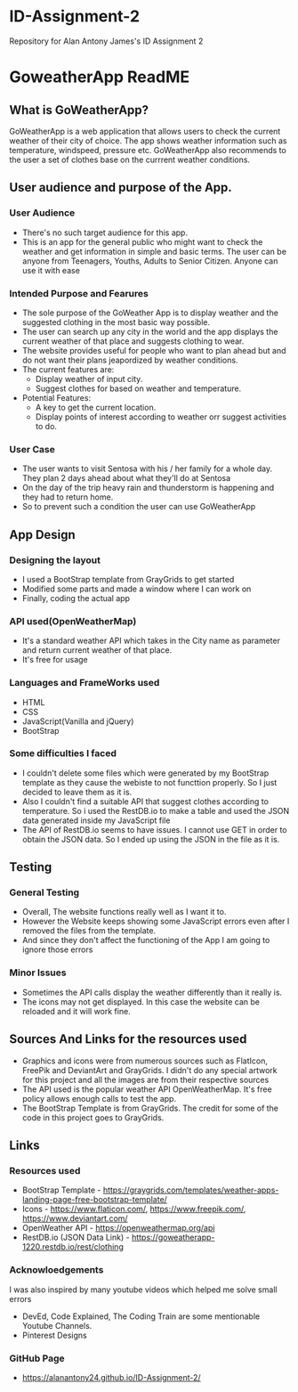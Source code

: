 # ID-Assignment-2
Repository for Alan Antony James's ID Assignment 2
# GoweatherApp ReadME
## What is GoWeatherApp?
GoWeatherApp is a web application that allows users to check the current weather of their city of choice. The app shows weather information such as temperature, windspeed, pressure etc. GoWeatherApp also recommends to the user a set of clothes base on the currrent weather conditions.
## User audience and purpose of the App.
### User Audience
* There's no such target audience for this app. 
* This is an app for the general public who might want to check the weather and get information in simple and basic terms. The user can be anyone  from Teenagers, Youths, Adults to Senior Citizen. Anyone can use it with ease
### Intended Purpose and Fearures
* The sole purpose of the GoWeather App is to display weather and the suggested clothing in the most basic way possible. 
* The user can search up any city in the world and the app displays the current weather of that place and suggests clothing to wear.
* The website provides useful for people who want to plan ahead but and do not want their plans jeapordized by weather conditions.
* The current features are:
    * Display weather of input city.
    * Suggest clothes for based on weather and temperature.
* Potential Features:
    * A key to get the current location.
    * Display points of interest according to weather orr suggest activities to do.
### User Case
* The user wants to visit Sentosa with his / her family for a whole day. They plan 2 days ahead about what they'll do at Sentosa
* On the day of the trip heavy rain and thunderstorm is happening and they had to return home.
* So to prevent such a condition the user can use GoWeatherApp
## App Design
### Designing the layout
* I used a BootStrap template from GrayGrids to get started
* Modified some parts and made a window where I can work on
* Finally, coding the actual app
### API used(OpenWeatherMap)
* It's a standard weather API which takes in the City name as parameter and return current weather of that place.
* It's free for usage
### Languages and FrameWorks used
* HTML
* CSS
* JavaScript(Vanilla and jQuery)
* BootStrap
### Some difficulties I faced
* I couldn't delete some files which were generated by my BootStrap template as they cause the webiste to not functtion properly. So I just decided to leave them as it is.
* Also I couldn't find a suitable API that suggest clothes according to temperature. So i used the RestDB.io to make a table and used the JSON data
generated inside my JavaScript file
* The API of RestDB.io seems to have issues. I cannot use GET in order to obtain the JSON data. So I ended up using the JSON in the file as it is.
## Testing
### General Testing 
* Overall, The website functions really well as I want it to. 
* However the Website keeps showing some JavaScript errors even after I removed the files from the template. 
* And since they don't affect the functioning of the App I am going to ignore those errors
### Minor Issues
* Sometimes the API calls display the weather differently than it really is.
* The icons may not get displayed. In this case the website can be reloaded and it will work fine.
## Sources And Links for the resources used
* Graphics and icons were from numerous sources such as FlatIcon, FreePik and DeviantArt and GrayGrids. I didn't do any special artwork for this project and all the images are from their respective sources
* The API used is the popular weather API OpenWeatherMap. It's free policy allows enough calls to test the app.
* The BootStrap Template is from GrayGrids. The credit for some of the code in this project goes to GrayGrids.
## Links
### Resources used
* BootStrap Template - https://graygrids.com/templates/weather-apps-landing-page-free-bootstrap-template/
* Icons - https://www.flaticon.com/, https://www.freepik.com/, https://www.deviantart.com/
* OpenWeather API - https://openweathermap.org/api
* RestDB.io (JSON Data Link) - https://goweatherapp-1220.restdb.io/rest/clothing
### Acknowloedgements
I was also inspired by many youtube videos which helped me solve small errors
* DevEd, Code Explained, The Coding Train are some mentionable Youtube Channels.
* Pinterest Designs
### GitHub Page
* https://alanantony24.github.io/ID-Assignment-2/





